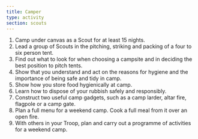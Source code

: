 ```yaml
---
title: Camper
type: activity
section: scouts
---
```


1. Camp under canvas as a Scout for at least 15 nights.
1. Lead a group of Scouts in the pitching, striking and packing of a four to six person tent.
1. Find out what to look for when choosing a campsite and in deciding the best position to pitch tents.
1. Show that you understand and act on the reasons for hygiene and the importance of being safe and tidy in camp.
1. Show how you store food hygienically at camp.
1. Learn how to dispose of your rubbish safely and responsibly.
1. Construct two useful camp gadgets, such as a camp larder, altar fire, flagpole or a camp gate.
1. Plan a full menu for a weekend camp. Cook a full meal from it over an open fire.
1. With others in your Troop, plan and carry out a programme of activities for a weekend camp. 
